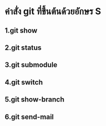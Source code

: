 # คำสั่ง git ที่ขึ้นต้นด้วยอักษร S

## 1.git show
## 2.git status
## 3.git submodule
## 4.git switch
## 5.git show-branch
## 6.git send-mail
